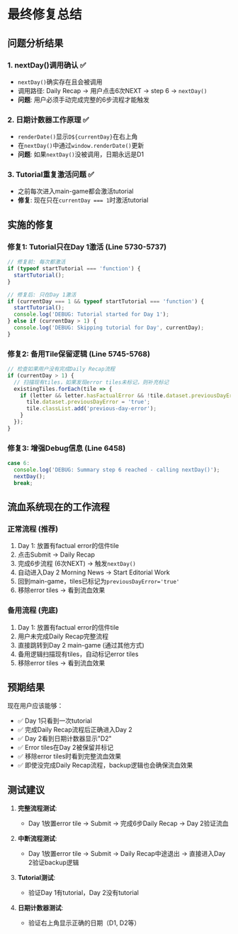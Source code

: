 # 最终修复总结

## 问题分析结果

### 1. nextDay()调用确认 ✅
- `nextDay()`确实存在且会被调用
- 调用路径: Daily Recap → 用户点击6次NEXT → step 6 → `nextDay()`
- **问题**: 用户必须手动完成完整的6步流程才能触发

### 2. 日期计数器工作原理 ✅
- `renderDate()`显示`D${currentDay}`在右上角
- 在`nextDay()`中通过`window.renderDate()`更新
- **问题**: 如果`nextDay()`没被调用，日期永远是D1

### 3. Tutorial重复激活问题 ✅
- 之前每次进入main-game都会激活tutorial
- **修复**: 现在只在`currentDay === 1`时激活tutorial

## 实施的修复

### 修复1: Tutorial只在Day 1激活 (Line 5730-5737)
```javascript
// 修复前: 每次都激活
if (typeof startTutorial === 'function') {
  startTutorial();
}

// 修复后: 只在Day 1激活
if (currentDay === 1 && typeof startTutorial === 'function') {
  startTutorial();
  console.log('DEBUG: Tutorial started for Day 1');
} else if (currentDay > 1) {
  console.log('DEBUG: Skipping tutorial for Day', currentDay);
}
```

### 修复2: 备用Tile保留逻辑 (Line 5745-5768)
```javascript
// 检查如果用户没有完成Daily Recap流程
if (currentDay > 1) {
  // 扫描现有tiles，如果发现error tiles未标记，则补充标记
  existingTiles.forEach(tile => {
    if (letter && letter.hasFactualError && !tile.dataset.previousDayError) {
      tile.dataset.previousDayError = 'true';
      tile.classList.add('previous-day-error');
    }
  });
}
```

### 修复3: 增强Debug信息 (Line 6458)
```javascript
case 6:
  console.log('DEBUG: Summary step 6 reached - calling nextDay()');
  nextDay();
  break;
```

## 流血系统现在的工作流程

### 正常流程 (推荐)
1. Day 1: 放置有factual error的信件tile
2. 点击Submit → Daily Recap
3. 完成6步流程 (6次NEXT) → 触发`nextDay()`
4. 自动进入Day 2 Morning News → Start Editorial Work
5. 回到main-game，tiles已标记为`previousDayError='true'`
6. 移除error tiles → 看到流血效果

### 备用流程 (兜底)
1. Day 1: 放置有factual error的信件tile  
2. 用户未完成Daily Recap完整流程
3. 直接跳转到Day 2 main-game (通过其他方式)
4. 备用逻辑扫描现有tiles，自动标记error tiles
5. 移除error tiles → 看到流血效果

## 预期结果

现在用户应该能够：
- ✅ Day 1只看到一次tutorial
- ✅ 完成Daily Recap流程后正确进入Day 2
- ✅ Day 2看到日期计数器显示"D2"
- ✅ Error tiles在Day 2被保留并标记
- ✅ 移除error tiles时看到完整流血效果
- ✅ 即使没完成Daily Recap流程，backup逻辑也会确保流血效果

## 测试建议

1. **完整流程测试**:
   - Day 1放置error tile → Submit → 完成6步Daily Recap → Day 2验证流血

2. **中断流程测试**:
   - Day 1放置error tile → Submit → Daily Recap中途退出 → 直接进入Day 2验证backup逻辑

3. **Tutorial测试**:
   - 验证Day 1有tutorial，Day 2没有tutorial

4. **日期计数器测试**:
   - 验证右上角显示正确的日期（D1, D2等）